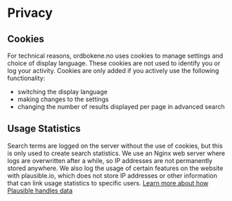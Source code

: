 # Privacy
## Cookies
For technical reasons, ordbokene.no uses cookies to manage settings and choice of display language. These cookies are not used to identify you or log your activity. Cookies are only added if you actively use the following functionality:
- switching the display language
- making changes to the settings
- changing the number of results displayed per page in advanced search

## Usage Statistics
Search terms are logged on the server without the use of cookies, but this is only used to create search statistics. We use an Nginx web server where logs are overwritten after a while, so IP addresses are not permanently stored anywhere. We also log the usage of certain features on the website with plausible.io, which does not store IP addresses or other information that can link usage statistics to specific users. [Learn more about how Plausible handles data](https://plausible.io/data-policy)
